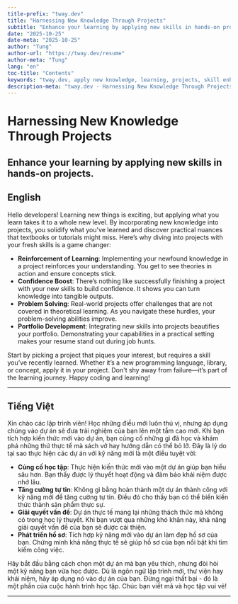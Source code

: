 ```yaml
---
title-prefix: "tway.dev"
title: "Harnessing New Knowledge Through Projects"
subtitle: "Enhance your learning by applying new skills in hands-on projects."
date: "2025-10-25"
date-meta: "2025-10-25"
author: "Tung"
author-url: "https://tway.dev/resume"
author-meta: "Tung"
lang: "en"
toc-title: "Contents"
keywords: "tway.dev, apply new knowledge, learning, projects, skill enhancement, practical experience"
description-meta: "tway.dev - Harnessing New Knowledge Through Projects - Enhance your learning by applying new skills in hands-on projects."
---
```


# Harnessing New Knowledge Through Projects
## Enhance your learning by applying new skills in hands-on projects.

## English
Hello developers! Learning new things is exciting, but applying what you learn takes it to a whole new level. By incorporating new knowledge into projects, you solidify what you've learned and discover practical nuances that textbooks or tutorials might miss. Here’s why diving into projects with your fresh skills is a game changer:

- **Reinforcement of Learning**: Implementing your newfound knowledge in a project reinforces your understanding. You get to see theories in action and ensure concepts stick.
- **Confidence Boost**: There’s nothing like successfully finishing a project with your new skills to build confidence. It shows you can turn knowledge into tangible outputs.
- **Problem Solving**: Real-world projects offer challenges that are not covered in theoretical learning. As you navigate these hurdles, your problem-solving abilities improve.
- **Portfolio Development**: Integrating new skills into projects beautifies your portfolio. Demonstrating your capabilities in a practical setting makes your resume stand out during job hunts.

Start by picking a project that piques your interest, but requires a skill you’ve recently learned. Whether it’s a new programming language, library, or concept, apply it in your project. Don't shy away from failure—it’s part of the learning journey. Happy coding and learning!

---

## Tiếng Việt
Xin chào các lập trình viên! Học những điều mới luôn thú vị, nhưng áp dụng chúng vào dự án sẽ đưa trải nghiệm của bạn lên một tầm cao mới. Khi bạn tích hợp kiến thức mới vào dự án, bạn củng cố những gì đã học và khám phá những thứ thực tế mà sách vở hay hướng dẫn có thể bỏ lỡ. Đây là lý do tại sao thực hiện các dự án với kỹ năng mới là một điều tuyệt vời:

- **Củng cố học tập**: Thực hiện kiến thức mới vào một dự án giúp bạn hiểu sâu hơn. Bạn thấy được lý thuyết hoạt động và đảm bảo khái niệm được nhớ lâu.
- **Tăng cường tự tin**: Không gì bằng hoàn thành một dự án thành công với kỹ năng mới để tăng cường tự tin. Điều đó cho thấy bạn có thể biến kiến thức thành sản phẩm thực sự.
- **Giải quyết vấn đề**: Dự án thực tế mang lại những thách thức mà không có trong học lý thuyết. Khi bạn vượt qua những khó khăn này, khả năng giải quyết vấn đề của bạn sẽ được cải thiện.
- **Phát triển hồ sơ**: Tích hợp kỹ năng mới vào dự án làm đẹp hồ sơ của bạn. Chứng minh khả năng thực tế sẽ giúp hồ sơ của bạn nổi bật khi tìm kiếm công việc.

Hãy bắt đầu bằng cách chọn một dự án mà bạn yêu thích, nhưng đòi hỏi một kỹ năng bạn vừa học được. Dù là ngôn ngữ lập trình mới, thư viện hay khái niệm, hãy áp dụng nó vào dự án của bạn. Đừng ngại thất bại - đó là một phần của cuộc hành trình học tập. Chúc bạn viết mã và học tập vui vẻ!

---